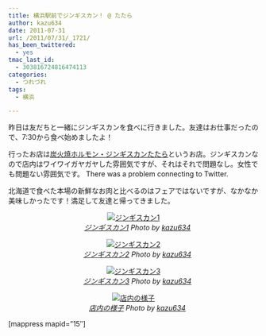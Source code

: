 ```yaml
---
title: 横浜駅前でジンギスカン！ @ たたら
author: kazu634
date: 2011-07-31
url: /2011/07/31/_1721/
has_been_twittered:
  - yes
tmac_last_id:
  - 303816724816474113
categories:
  - つれづれ
tags:
  - 横浜

---
```

昨日は友だちと一緒にジンギスカンを食べに行きました。友達はお仕事だったので、7:30から食べ始めましたよ！
  
行ったお店は<a href="http://gpado.jp/shuto/kanagawa/14103/160/1106-00000043-000/shop_top/" onclick="__gaTracker('send', 'event', 'outbound-article', 'http://gpado.jp/shuto/kanagawa/14103/160/1106-00000043-000/shop_top/', '炭火焼ホルモン・ジンギスカンたたら');">炭火焼ホルモン・ジンギスカンたたら</a>というお店。ジンギスカンなので店内はワイワイガヤガヤした雰囲気ですが、それはそれで問題なし。女性でも問題ない雰囲気です。 There was a problem connecting to Twitter. 

北海道で食べた本場の新鮮なお肉と比べるのはフェアではないですが、なかなか美味しかったです！満足して友達と帰ってきました。

<p style="text-align: center;">
<a href="http://www.flickr.com/photos/42332031%40N02/5994155130/" onclick="__gaTracker('send', 'event', 'outbound-article', 'http://www.flickr.com/photos/42332031%40N02/5994155130/', '');" title="ジンギスカン1 by kazu634, on Flickr"  target="_blank"><img class="flickr_photo aligncenter" src="http://farm7.static.flickr.com/6149/5994155130_7545f23c45.jpg" alt="ジンギスカン1" /></a><br /> <cite class="flickr_photographer"><img src="http://www.flickr.com/favicon.ico" alt="" width="16" /><a href="http://www.flickr.com/photos/42332031%40N02/5994155130/" onclick="__gaTracker('send', 'event', 'outbound-article', 'http://www.flickr.com/photos/42332031%40N02/5994155130/', 'ジンギスカン1');">ジンギスカン1</a> Photo by <a href="http://www.flickr.com/photos/42332031%40N02/" onclick="__gaTracker('send', 'event', 'outbound-article', 'http://www.flickr.com/photos/42332031%40N02/', 'kazu634');">kazu634</a></cite>
</p>

<p style="text-align: center;">
<a href="http://www.flickr.com/photos/42332031%40N02/5994155436/" onclick="__gaTracker('send', 'event', 'outbound-article', 'http://www.flickr.com/photos/42332031%40N02/5994155436/', '');" title="ジンギスカン2 by kazu634, on Flickr"  target="_blank"><img class="flickr_photo aligncenter" src="http://farm7.static.flickr.com/6128/5994155436_3a249ee59e.jpg" alt="ジンギスカン2" /></a><br /> <cite class="flickr_photographer"><img src="http://www.flickr.com/favicon.ico" alt="" width="16" /><a href="http://www.flickr.com/photos/42332031%40N02/5994155436/" onclick="__gaTracker('send', 'event', 'outbound-article', 'http://www.flickr.com/photos/42332031%40N02/5994155436/', 'ジンギスカン2');">ジンギスカン2</a> Photo by <a href="http://www.flickr.com/photos/42332031%40N02/" onclick="__gaTracker('send', 'event', 'outbound-article', 'http://www.flickr.com/photos/42332031%40N02/', 'kazu634');">kazu634</a></cite>
</p>

<p style="text-align: center;">
<a href="http://www.flickr.com/photos/42332031%40N02/5993596565/" onclick="__gaTracker('send', 'event', 'outbound-article', 'http://www.flickr.com/photos/42332031%40N02/5993596565/', '');" title="ジンギスカン3 by kazu634, on Flickr"  target="_blank"><img class="flickr_photo aligncenter" src="http://farm7.static.flickr.com/6004/5993596565_df2c5b17f1.jpg" alt="ジンギスカン3" /></a><br /> <cite class="flickr_photographer"><img src="http://www.flickr.com/favicon.ico" alt="" width="16" /><a href="http://www.flickr.com/photos/42332031%40N02/5993596565/" onclick="__gaTracker('send', 'event', 'outbound-article', 'http://www.flickr.com/photos/42332031%40N02/5993596565/', 'ジンギスカン3');">ジンギスカン3</a> Photo by <a href="http://www.flickr.com/photos/42332031%40N02/" onclick="__gaTracker('send', 'event', 'outbound-article', 'http://www.flickr.com/photos/42332031%40N02/', 'kazu634');">kazu634</a></cite>
</p>

<p style="text-align: center;">
<a href="http://www.flickr.com/photos/42332031%40N02/5994156060/" onclick="__gaTracker('send', 'event', 'outbound-article', 'http://www.flickr.com/photos/42332031%40N02/5994156060/', '');" title="店内の様子 by kazu634, on Flickr"  target="_blank"><img class="flickr_photo aligncenter" src="http://farm7.static.flickr.com/6003/5994156060_3e3ba55131.jpg" alt="店内の様子" /></a><br /> <cite class="flickr_photographer"><img src="http://www.flickr.com/favicon.ico" alt="" width="16" /><a href="http://www.flickr.com/photos/42332031%40N02/5994156060/" onclick="__gaTracker('send', 'event', 'outbound-article', 'http://www.flickr.com/photos/42332031%40N02/5994156060/', '店内の様子');">店内の様子</a> Photo by <a href="http://www.flickr.com/photos/42332031%40N02/" onclick="__gaTracker('send', 'event', 'outbound-article', 'http://www.flickr.com/photos/42332031%40N02/', 'kazu634');">kazu634</a></cite>
</p>

<p style="text-align: left;">
  [mappress mapid=&#8221;15&#8243;]
</p>